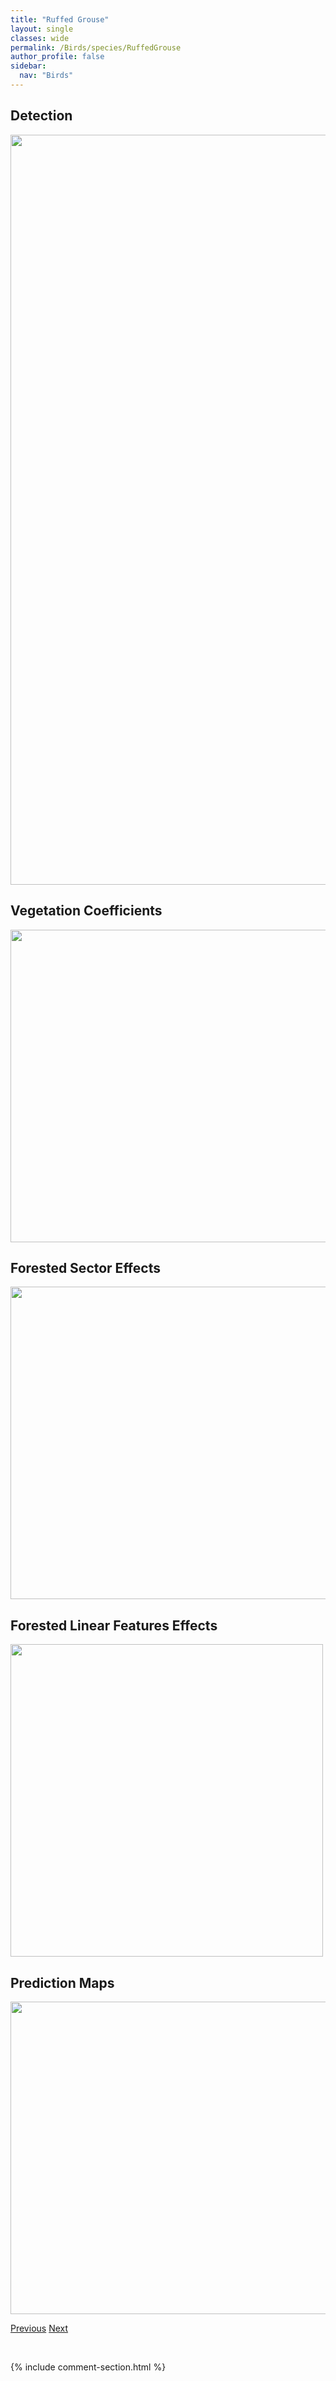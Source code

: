 ```yaml
---
title: "Ruffed Grouse"
layout: single
classes: wide
permalink: /Birds/species/RuffedGrouse
author_profile: false
sidebar:
  nav: "Birds"
---
```


<h2>Detection</h2>

<a href="https://drive.google.com/uc?export=view&id=1VpKGPnUvHR2bBzuRx2g_vqkAEx7g1PUk">
<img src="https://drive.google.com/uc?export=view&id=1VpKGPnUvHR2bBzuRx2g_vqkAEx7g1PUk" height = "1200" width = "800">
</a>


<h2>Vegetation Coefficients</h2>

<a href="https://drive.google.com/uc?export=view&id=1dDxPcqEMyxwCxHa1kEFac3B0G_ytmnia">
<img src="https://drive.google.com/uc?export=view&id=1dDxPcqEMyxwCxHa1kEFac3B0G_ytmnia" height = "500" width = "1000">
</a>


<h2>Forested Sector Effects</h2>

<a href="https://drive.google.com/uc?export=view&id=1stN7CrXmzhnjt-Hv0rttA68Ar9FLXj13">
<img src="https://drive.google.com/uc?export=view&id=1stN7CrXmzhnjt-Hv0rttA68Ar9FLXj13" height = "500" width = "1000">
</a>


<h2>Forested Linear Features Effects</h2>

<a href="https://drive.google.com/uc?export=view&id=1mCffb2kiwVgqUiJHWW8E0I1SG1VvZJyg">
<img src="https://drive.google.com/uc?export=view&id=1mCffb2kiwVgqUiJHWW8E0I1SG1VvZJyg" height = "500" width = "500">
</a>


<h2>Prediction Maps</h2>

<a href="https://drive.google.com/uc?export=view&id=1lKwn_3D6Bbgqwte9MK0iDh3lwLEbJa2B">
<img src="https://drive.google.com/uc?export=view&id=1lKwn_3D6Bbgqwte9MK0iDh3lwLEbJa2B" height = "500" width = "1000">
</a>


<a href="/DevelopmentWebsite/Birds/species/RuddyDuck" class="pagination--pager" title="Oxyura jamaicensis">Previous</a> <a href="/DevelopmentWebsite/Birds/species/RedwingedBlackbird" class="pagination--pager" title="Agelaius phoeniceus">Next</a>

<p>&nbsp;</p>

{% include comment-section.html %}
